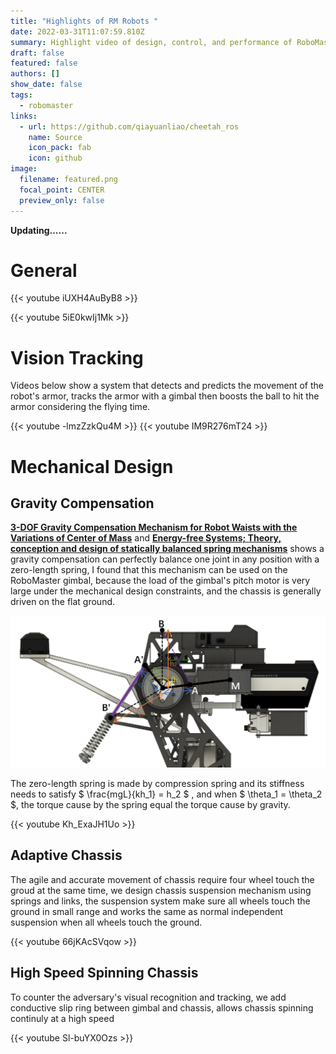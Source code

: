 ```yaml
---
title: "Highlights of RM Robots "
date: 2022-03-31T11:07:59.810Z
summary: Highlight video of design, control, and performance of RoboMaster robots
draft: false
featured: false
authors: []
show_date: false
tags:
  - robomaster
links:
  - url: https://github.com/qiayuanliao/cheetah_ros
    name: Source
    icon_pack: fab
    icon: github
image:
  filename: featured.png
  focal_point: CENTER
  preview_only: false
---
```

**Updating......**

# General

{{< youtube iUXH4AuByB8 >}}

{{< youtube 5iE0kwIj1Mk >}}

# Vision Tracking

Videos below show a system that detects and predicts the movement of the robot's armor, tracks the armor with a gimbal then boosts the ball to hit the armor considering the flying time.

{{< youtube -lmzZzkQu4M >}}
{{< youtube IM9R276mT24 >}}

# Mechanical Design

## Gravity Compensation

**[3-DOF Gravity Compensation Mechanism for Robot Waists with the Variations of Center of Mass](https://ieeexplore.ieee.org/document/8968046)** and 
**[Energy-free Systems; Theory, conception and design of statically balanced spring mechanisms](https://www.researchgate.net/publication/280922819_Energy-free_Systems_Theory_conception_and_design_of_statically_balanced_spring_mechanisms)**
shows a gravity compensation can perfectly balance one joint in any position with a zero-length spring, I found that this mechanism can be used on the RoboMaster gimbal, because the load of the gimbal's pitch motor is very large under the mechanical design constraints, and the chassis is generally driven on the flat ground.

![](gimbal.jpg "Design parameters of gimbal pitch axis")

The zero-length spring is made by compression spring and its stiffness needs to satisfy $ \frac{mgL}{kh_1} = h_2 $
, and when $ \theta_1 = \theta_2 $, the torque cause by the spring equal the torque cause by gravity.  

{{< youtube Kh_ExaJH1Uo >}}

## Adaptive Chassis
The agile and accurate movement of chassis require four wheel touch the groud at the same time, we design chassis suspension mechanism using springs and links, the suspension system make sure all wheels touch the ground in small range and works the same as normal independent suspension when all wheels touch the ground.

{{< youtube 66jKAcSVqow >}}

## High Speed Spinning Chassis
To counter the adversary's visual recognition and tracking, we add conductive slip  ring between gimbal and chassis, allows chassis spinning continuly at a high speed

{{< youtube Sl-buYX0Ozs >}}
